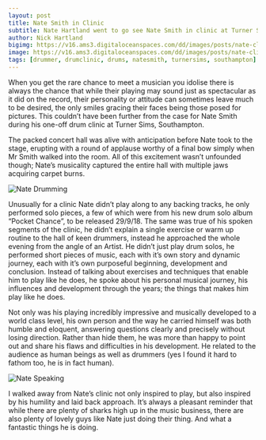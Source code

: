 ```yaml
---
layout: post
title: Nate Smith in Clinic
subtitle: Nate Hartland went to go see Nate Smith in clinic at Turner Sims, Southampton. Read his thoughts here.
author: Nick Hartland
bigimg: https://v16.ams3.digitaloceanspaces.com/dd/images/posts/nate-clinic-header.jpg
image: https://v16.ams3.digitaloceanspaces.com/dd/images/posts/nate-clinic-sq.jpg
tags: [drummer, drumclinic, drums, natesmith, turnersims, southampton]
---
```


When you get the rare chance to meet a musician you idolise there is always the chance that while their playing may sound just as spectacular as it did on the record, their personality or attitude can sometimes leave much to be desired, the only smiles gracing their faces being those posed for pictures. This couldn’t have been further from the case for Nate Smith during his one-off drum clinic at Turner Sims, Southampton.

The packed concert hall was alive with anticipation before Nate took to the stage, erupting with a round of applause worthy of a final bow simply when Mr Smith walked into the room. All of this excitement wasn’t unfounded though; Nate’s musicality captured the entire hall with multiple jaws acquiring carpet burns.

![Nate Drumming](https://v16.ams3.digitaloceanspaces.com/dd/images/posts/nate-clinic-post-second.jpg)

Unusually for a clinic Nate didn’t play along to any backing tracks, he only performed solo pieces, a few of which were from his new drum solo album “Pocket Chance”, to be released 29/9/18. The same was true of his spoken segments of the clinic, he didn’t explain a single exercise or warm up routine to the hall of keen drummers, instead he approached the whole evening from the angle of an Artist. He didn’t just play drum solos, he performed short pieces of music, each with it’s own story and dynamic journey, each with it’s own purposeful beginning, development and conclusion.
Instead of talking about exercises and techniques that enable him to play like he does, he spoke about his personal musical journey, his influences and development through the years; the things that makes him play like he does. 

Not only was his playing incredibly impressive and musically developed to a world class level, his own person and the way he carried himself was both humble and eloquent, answering questions clearly and precisely without losing direction. Rather than hide them, he was more than happy to point out and share his flaws and difficulties in his development. He related to the audience as human beings as well as drummers (yes I found it hard to fathom too, he is in fact human).

![Nate Speaking](https://v16.ams3.digitaloceanspaces.com/dd/images/posts/nate-clinic-post.jpg)

I walked away from Nate’s clinic not only inspired to play, but also inspired by his humility and laid back approach. It’s always a pleasant reminder that while there are plenty of sharks high up in the music business, there are also plenty of lovely guys like Nate just doing their thing. And what a fantastic things he is doing.
